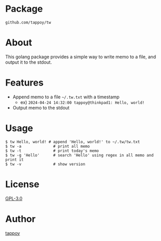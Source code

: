 # Package
`github.com/tappoy/tw`

# About
This golang package provides a simple way to write memo to a file, and output it to the stdout.

# Features
- Append memo to a file `~/.tw.txt` with a timestamp
  - ex) `2024-04-24 14:32:00 tappoy@thinkpad1: Hello, world!`
- Output memo to the stdout

# Usage
```
$ tw Hello, world! # append 'Hello, world!' to ~/.tw/tw.txt
$ tw -a              # print all memo
$ tw -t              # print today's memo
$ tw -g 'Hello'      # search 'Hello' using regex in all memo and print it
$ tw -v              # show version
```

# License
[GPL-3.0](LICENSE)

# Author
[tappoy](https://github.com/tappoy)
